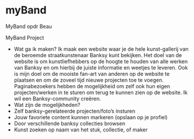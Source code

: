 # myBand
MyBand opdr Beau

MyBand Project
- Wat ga ik maken?
Ik maak een website waar je de hele kunst-gallerij van de beroemde straatkunstenaar Banksy kunt bekijken. Het doel van de website is om kunstliefhebbers op de hoogte te houden van alle werken van Banksy en om hierbij de juiste informatie en weetjes te leveren. Ook is mijn doel om de mooiste fan-art van anderen op de website te plaatsen en om de zoveel tijd nieuwe projecten toe te voegen. Paginabezoekers hebben de mogelijkheid om zelf ook hun eigen projecten/werken in te sturen om terug te kunnen zien op de website. Ik wil een Banksy-community creëren. 
- Wat zijn de mogelijkheden?
- Zelf banksy-gerelateerde projecten/foto’s insturen
- Jouw favoriete content kunnen markeren (opslaan op je profiel)
- Door verschillende banksy collecties browsen
- Kunst zoeken op naam van het stuk, collectie, of maker
